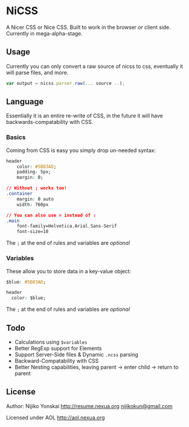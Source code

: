 NiCSS
======
A Nicer CSS or Nice CSS. Built to work in the browser *or* client side. Currently in mega-alpha-stage.

## Usage
Currently you can only convert a raw source of nicss to css, eventually it will parse files, and more.

``` js
var output = nicss.parser.raw(... source ..);
```

## Language
Essentially it is an entire re-write of CSS, in the future it will have backwards-compatability with CSS.

### Basics
Coming from CSS is easy you simply drop un-needed syntax:

``` css
header
    color: #5B83AD;
    padding: 5px;
    margin: 0;

// Without ; works too!
.container
    margin: 0 auto
    width: 760px

// You can also use = instead of :
.main
    font-family=Helvetica,Arial,Sans-Serif
    font-size=10
```

The `;` at the end of rules and variables are *optional*

### Variables
These allow you to store data in a key-value object:

``` css
$blue: #5B83AD;

header
  color: $blue;
```

The `;` at the end of rules and variables are *optional*

## Todo
- Calculations using `$variables`
- Better RegExp support for Elements
- Support Server-Side files & Dynamic `.ncss` parsing
- Backward-Compatability with CSS
- Better Nesting capabilities, leaving parent -> enter child -> return to parent

## License
Author: Nijiko Yonskai <http://resume.nexua.org> <nijikokun@gmail.com>

Licensed under AOL <http://aol.nexua.org>